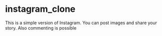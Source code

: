 # instagram_clone
This is a simple version of Instagram. You can post images and share your story. Also commenting is possible
